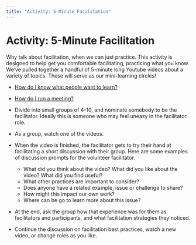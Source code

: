 ```yaml
---
title: "Activity: 5-Minute Facilitation"
---
```

# Activity: 5-Minute Facilitation

Why talk about facilitation, when we can just practice. This activity is designed to help get you comfortable facilitating, practicing what you know. We’ve pulled together a handful of 5-minute long Youtube videos about a variety of topics. These will serve as our mini-learning circles!

- [How do I know what people want to learn?](https://www.youtube.com/watch?v=PCnrq1iisf8) 
- [How do I run a meeting?](https://youtu.be/e3a0KbM5p9A) 

- Divide into small groups of 4-10, and nominate somebody to be the facilitator. Ideally this is someone who may feel uneasy in the facilitator role.
- As a group, watch one of the videos.
- When the video is finished, the facilitator gets to try their hand at facilitating a short discussion with their group. Here are some examples of discussion prompts for the volunteer facilitator.
   - What did you think about the video? What did you like about the video? What did you find useful?
   - What other practices are important to consider?
   - Does anyone have a related example, issue or challenge to share?
   - How might this impact our own work?
   - Where can be go to learn more about this issue?
- At the end, ask the group how that experience was for them as facilitators and participants, and what facilitation strategies they noticed.
- Continue the discussion on facilitation best practices, watch a new video, or change roles as you like.


